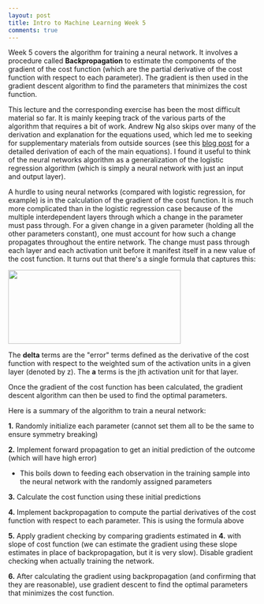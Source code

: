 ```yaml
---
layout: post
title: Intro to Machine Learning Week 5
comments: true
---
```


Week 5 covers the algorithm for training a neural network. It involves a procedure called **Backpropagation** to estimate the components of the gradient of the cost function (which are the partial derivative of the cost function with respect to each parameter). The gradient is then used in the gradient descent algorithm to find the parameters that minimizes the cost function.

<!--excerpt-->

This lecture and the corresponding exercise has been the most difficult material so far. It is mainly keeping track of the various parts of the algorithm that requires a bit of work. Andrew Ng also skips over many of the derivation and explanation for the equations used, which led me to seeking for supplementary materials from outside sources (see this [blog post](http://neuralnetworksanddeeplearning.com/chap2.html) for a detailed derivation of each of the main equations). I found it useful to think of the neural networks algorithm as a generalization of the logistic regression algorithm (which is simply a neural network with just an input and output layer).

A hurdle to using neural networks (compared with logistic regression, for example) is in the calculation of the gradient of the cost function. It is much more complicated than in the logistic regression case because of the multiple interdependent layers through which a change in the parameter must pass through. For a given change in a given parameter (holding all the other parameters constant), one must account for how such a change propagates throughout the entire network. The change must pass through each layer and each activation unit before it manifest itself in a new value of the cost function. It turns out that there's a single formula that captures this:

<a href="{{site.url}}/img/wk5_1.png">
<img src="{{site.url}}/img/wk5_1.png" width="350" height="150"/>
</a>

The **delta** terms are the "error" terms defined as the derivative of the cost function with respect to the weighted sum of the activation units in a given layer (denoted by z). The **a** terms is the jth activation unit for that layer.

Once the gradient of the cost function has been calculated, the gradient descent algorithm can then be used to find the optimal parameters.

Here is a summary of the algorithm to train a neural network:

**1.** Randomly initialize each parameter (cannot set them all to be the same to ensure symmetry breaking)

**2.** Implement forward propagation to get an initial prediction of the outcome (which will have high error)
- This boils down to feeding each observation in the training sample into the neural network with the randomly assigned parameters

**3.** Calculate the cost function using these initial predictions

**4.** Implement backpropagation to compute the partial derivatives of the cost function with respect to each parameter. This is using the formula above

**5.** Apply gradient checking by comparing gradients estimated in **4\.** with slope of cost function (we can estimate the gradient using these slope estimates in place of backpropagation, but it is very slow). Disable gradient checking when actually training the network.

**6.** After calculating the gradient using backpropagation (and confirming that they are reasonable), use gradient descent to find the optimal parameters that minimizes the cost function.

